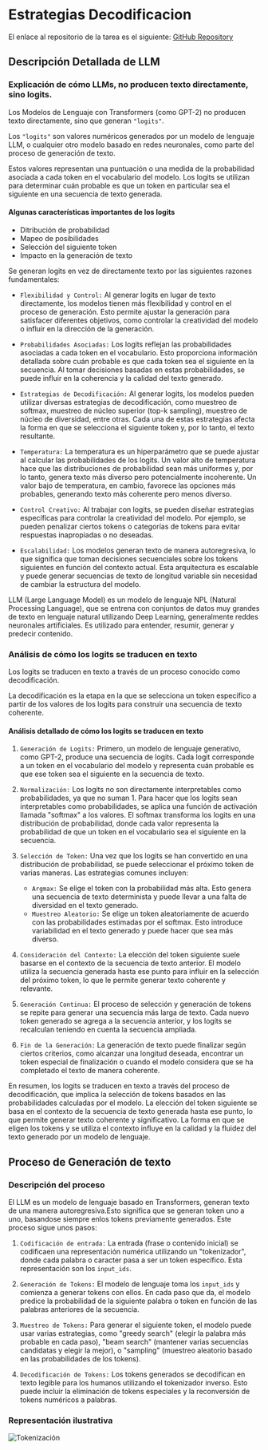 # Estrategias Decodificacion

El enlace al repositorio de la tarea es el siguiente: [GitHub Repository](https://github.com/MiguelGG03/EstrategiasDecodificacion.git)

## Descripción Detallada de LLM

### Explicación de cómo LLMs, no producen texto directamente, sino logits.
Los Modelos de Lenguaje con Transformers (como GPT-2) no producen texto directamente, sino que generan `"logits"`.

Los `"logits"` son valores numéricos generados por un modelo de lenguaje LLM, o cualquier otro modelo basado en redes neuronales, como parte del proceso de generación de texto.

Estos valores representan una puntuación o una medida de la probabilidad asociada a cada token en el vocabulario del modelo. Los logits se utilizan para determinar cuán probable es que un token en particular sea el siguiente en una secuencia de texto generada.
#### Algunas características importantes de los logits
- Ditribución de probabilidad
- Mapeo de posibilidades
- Selección del siguiente token
- Impacto en la generación de texto

Se generan logits en vez de directamente texto por las siguientes razones fundamentales:

- `Flexibilidad y Control:` Al generar logits en lugar de texto directamente, los modelos tienen más flexibilidad y control en el proceso de generación. Esto permite ajustar la generación para satisfacer diferentes objetivos, como controlar la creatividad del modelo o influir en la dirección de la generación.

- `Probabilidades Asociadas:` Los logits reflejan las probabilidades asociadas a cada token en el vocabulario. Esto proporciona información detallada sobre cuán probable es que cada token sea el siguiente en la secuencia. Al tomar decisiones basadas en estas probabilidades, se puede influir en la coherencia y la calidad del texto generado.

- `Estrategias de Decodificación:` Al generar logits, los modelos pueden utilizar diversas estrategias de decodificación, como muestreo de softmax, muestreo de núcleo superior (top-k sampling), muestreo de núcleo de diversidad, entre otras. Cada una de estas estrategias afecta la forma en que se selecciona el siguiente token y, por lo tanto, el texto resultante.

- `Temperatura:` La temperatura es un hiperparámetro que se puede ajustar al calcular las probabilidades de los logits. Un valor alto de temperatura hace que las distribuciones de probabilidad sean más uniformes y, por lo tanto, genera texto más diverso pero potencialmente incoherente. Un valor bajo de temperatura, en cambio, favorece las opciones más probables, generando texto más coherente pero menos diverso.

- `Control Creativo:` Al trabajar con logits, se pueden diseñar estrategias específicas para controlar la creatividad del modelo. Por ejemplo, se pueden penalizar ciertos tokens o categorías de tokens para evitar respuestas inapropiadas o no deseadas.

- `Escalabilidad:` Los modelos generan texto de manera autoregresiva, lo que significa que toman decisiones secuenciales sobre los tokens siguientes en función del contexto actual. Esta arquitectura es escalable y puede generar secuencias de texto de longitud variable sin necesidad de cambiar la estructura del modelo.

LLM (Large Language Model) es un modelo de lenguaje NPL (Natural Processing Language), que se entrena con conjuntos de datos muy grandes de texto en lenguaje natural utilizando Deep Learning, generalmente reddes neuronales artificiales.
Es utilizado para entender, resumir, generar y predecir contenido.

### Análisis de cómo los logits se traducen en texto

Los logits se traducen en texto a través de un proceso conocido como decodificación.

La decodificación es la etapa en la que se selecciona un token específico a partir de los valores de los logits para construir una secuencia de texto coherente.

####  Análisis detallado de cómo los logits se traducen en texto

1. `Generación de Logits:` Primero, un modelo de lenguaje generativo, como GPT-2, produce una secuencia de logits. Cada logit corresponde a un token en el vocabulario del modelo y representa cuán probable es que ese token sea el siguiente en la secuencia de texto.

2. `Normalización:` Los logits no son directamente interpretables como probabilidades, ya que no suman 1. Para hacer que los logits sean interpretables como probabilidades, se aplica una función de activación llamada "softmax" a los valores. El softmax transforma los logits en una distribución de probabilidad, donde cada valor representa la probabilidad de que un token en el vocabulario sea el siguiente en la secuencia.

3. `Selección de Token:` Una vez que los logits se han convertido en una distribución de probabilidad, se puede seleccionar el próximo token de varias maneras. Las estrategias comunes incluyen:

    - `Argmax:` Se elige el token con la probabilidad más alta. Esto genera una secuencia de texto determinista y puede llevar a una falta de diversidad en el texto generado.
    - `Muestreo Aleatorio:` Se elige un token aleatoriamente de acuerdo con las probabilidades estimadas por el softmax. Esto introduce variabilidad en el texto generado y puede hacer que sea más diverso.
4. `Consideración del Contexto:` La elección del token siguiente suele basarse en el contexto de la secuencia de texto anterior. El modelo utiliza la secuencia generada hasta ese punto para influir en la selección del próximo token, lo que le permite generar texto coherente y relevante.

5. `Generación Continua:` El proceso de selección y generación de tokens se repite para generar una secuencia más larga de texto. Cada nuevo token generado se agrega a la secuencia anterior, y los logits se recalculan teniendo en cuenta la secuencia ampliada.

6. `Fin de la Generación:` La generación de texto puede finalizar según ciertos criterios, como alcanzar una longitud deseada, encontrar un token especial de finalización o cuando el modelo considera que se ha completado el texto de manera coherente.

En resumen, los logits se traducen en texto a través del proceso de decodificación, que implica la selección de tokens basados en las probabilidades calculadas por el modelo. La elección del token siguiente se basa en el contexto de la secuencia de texto generada hasta ese punto, lo que permite generar texto coherente y significativo. La forma en que se eligen los tokens y se utiliza el contexto influye en la calidad y la fluidez del texto generado por un modelo de lenguaje.

## Proceso de Generación de texto

### Descripción del proceso

El LLM es un modelo de lenguaje basado en Transformers, generan texto de una manera autoregresiva.Esto significa que se generan token uno a uno, basandose siempre enlos tokens previamente generados.
Este proceso sigue unos pasos:
1. `Codificación de entrada:` La entrada (frase o contenido inicial) se codificaen una representación numérica utilizando un "tokenizador", donde cada palabra o caracter pasa a ser un token específico. Esta representación son los `input_ids`.
2. `Generación de Tokens:` El modelo de lenguaje toma los `input_ids` y comienza a generar tokens con ellos. En cada paso que da, el modelo predice la probabilidad de la siguiente palabra o token en función de las palabras anteriores de la secuencia. 
3. `Muestreo de Tokens:` Para generar el siguiente token, el modelo puede usar varias estrategias, como "greedy search" (elegir la palabra más probable en cada paso), "beam search" (mantener varias secuencias candidatas y elegir la mejor), o "sampling" (muestreo aleatorio basado en las probabilidades de los tokens).

4. `Decodificación de Tokens:` Los tokens generados se decodifican en texto legible para los humanos utilizando el tokenizador inverso. Esto puede incluir la eliminación de tokens especiales y la reconversión de tokens numéricos a palabras.

### Representación ilustrativa

![Tokenización](imgs/tokenización.png)